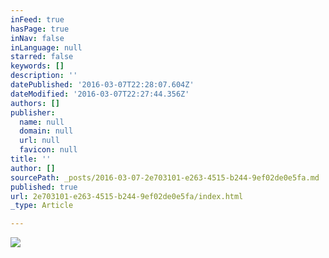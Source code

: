 ```yaml
---
inFeed: true
hasPage: true
inNav: false
inLanguage: null
starred: false
keywords: []
description: ''
datePublished: '2016-03-07T22:28:07.604Z'
dateModified: '2016-03-07T22:27:44.356Z'
authors: []
publisher:
  name: null
  domain: null
  url: null
  favicon: null
title: ''
author: []
sourcePath: _posts/2016-03-07-2e703101-e263-4515-b244-9ef02de0e5fa.md
published: true
url: 2e703101-e263-4515-b244-9ef02de0e5fa/index.html
_type: Article

---
```

![](https://the-grid-user-content.s3-us-west-2.amazonaws.com/23b553e9-7b02-44d7-8324-1d0cd690d406.jpg)